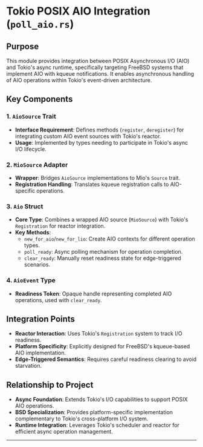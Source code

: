 # Tokio POSIX AIO Integration (`poll_aio.rs`)

## Purpose
This module provides integration between POSIX Asynchronous I/O (AIO) and Tokio's async runtime, specifically targeting FreeBSD systems that implement AIO with kqueue notifications. It enables asynchronous handling of AIO operations within Tokio's event-driven architecture.

## Key Components

### 1. `AioSource` Trait
- **Interface Requirement**: Defines methods (`register`, `deregister`) for integrating custom AIO event sources with Tokio's reactor.
- **Usage**: Implemented by types needing to participate in Tokio's async I/O lifecycle.

### 2. `MioSource` Adapter
- **Wrapper**: Bridges `AioSource` implementations to Mio's `Source` trait.
- **Registration Handling**: Translates kqueue registration calls to AIO-specific operations.

### 3. `Aio` Struct
- **Core Type**: Combines a wrapped AIO source (`MioSource`) with Tokio's `Registration` for reactor integration.
- **Key Methods**:
  - `new_for_aio`/`new_for_lio`: Create AIO contexts for different operation types.
  - `poll_ready`: Async polling mechanism for operation completion.
  - `clear_ready`: Manually reset readiness state for edge-triggered scenarios.

### 4. `AioEvent` Type
- **Readiness Token**: Opaque handle representing completed AIO operations, used with `clear_ready`.

## Integration Points
- **Reactor Interaction**: Uses Tokio's `Registration` system to track I/O readiness.
- **Platform Specificity**: Explicitly designed for FreeBSD's kqueue-based AIO implementation.
- **Edge-Triggered Semantics**: Requires careful readiness clearing to avoid starvation.

## Relationship to Project
- **Async Foundation**: Extends Tokio's I/O capabilities to support POSIX AIO operations.
- **BSD Specialization**: Provides platform-specific implementation complementary to Tokio's cross-platform I/O system.
- **Runtime Integration**: Leverages Tokio's scheduler and reactor for efficient async operation management.

---
